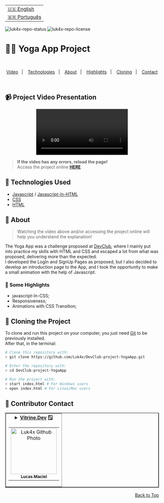 <table align="right">
  <tr>
    <td>
      <a href="readme-en.md">🇺🇸 English</a>
    </td>
  </tr>
  <tr>
    <td>
      <a href="README.md">🇧🇷 Português</a>
    </td>
  </tr>
</table>

![luk4x-repo-status](https://img.shields.io/badge/Status-Finished-lightgrey?style=for-the-badge&logo=headspace&logoColor=green&color=lightgrey)
![luk4x-repo-license](https://img.shields.io/github/license/Luk4x/DevClub-project-YogaApp?style=for-the-badge&logo=unlicense&logoColor=lightgrey)
# 🧘‍♀️ Yoga App Project

<br>
<p align="center">
  <a href="#-project-video-presentation">Video</a>&nbsp;&nbsp;&nbsp;|&nbsp;&nbsp;&nbsp;
  <a href="#-technologies-used">Technologies</a>&nbsp;&nbsp;&nbsp;|&nbsp;&nbsp;&nbsp;
  <a href="#-about">About</a>&nbsp;&nbsp;&nbsp;|&nbsp;&nbsp;&nbsp;
  <a href="#-some-highlights">Highlights</a>&nbsp;&nbsp;&nbsp;|&nbsp;&nbsp;&nbsp;
  <a href="#-cloning-the-project">Cloning</a>&nbsp;&nbsp;&nbsp;|&nbsp;&nbsp;&nbsp;
  <a href="#-contributor-contact">Contact</a>
</p>
<br>

## 📹 Project Video Presentation
<div align="center">
  <video src="https://user-images.githubusercontent.com/86276393/153770640-61d6efd8-9719-4bd0-bd0f-5d03e6d1ebe5.mp4">
</div>
  
> **If the video has any errors, reload the page!**<br>
> Access the project online **[HERE](https://luk4x.github.io/DevClub-project-YogaApp/)**

## 🚀 Technologies Used

-   [Javascript](https://developer.mozilla.org/en-US/docs/Web/JavaScript) / [Javascript-In-HTML](https://www.w3schools.com/html/html_scripts.asp)
-   [CSS](https://developer.mozilla.org/en-US/docs/Web/CSS)
-   [HTML](https://developer.mozilla.org/en-US/docs/Web/HTML)

## 📝 About

> Watching the video above and/or accessing the project online will help you understand the explanation!

The Yoga App was a challenge proposed at [DevClub](https://rodolfomori.com.br/devclub/), where I mainly put into practice my skills with HTML and CSS and escaped a lot from what was proposed, delivering more than the expected.<br>
I developed the LogIn and SignUp Pages as proposed, but I also decided to develop an introduction page to the App, and I took the opportunity to make a small animation with the help of Javascript.

### 📌 Some Highlights

- javascript-In-CSS;
- Responsiveness;
- Animations with CSS Transition;

## 📖 Cloning the Project

To clone and run this project on your computer, you just need [Git](https://git-scm.com/) to be previously installed.<br>
After that, in the terminal:

```bash
# Clone this repository with:
> git clone https://github.com/Luk4x/DevClub-project-YogaApp.git

# Enter the repository with:
> cd DevClub-project-YogaApp

# Run the project with:
> start index.html # For Windows users
> open index.html # For Linux/Mac users
```

## 🤝 Contributor Contact

<table border="2">
  <tr>
    <td align="center">
      <details>
        <summary>
          <b><a href="https://cursos.alura.com.br/vitrinedev/lucasmacielf">Vitrine.Dev</a> 🪟</b>
          <table>
            <tr>
              <td align="center">
                <a href="https://github.com/Luk4x">
                  <img src="https://avatars.githubusercontent.com/Luk4x" width="150px;" alt="Luk4x Github Photo"/>
                </a>
                <br>
                <a href="https://www.linkedin.com/in/lucasmacielf/">
                  <sub>
                    <b>Lucas Maciel</b>
                  </sub>
                </a>
              </td>
            </tr>
          </table>
        </summary>

| :placard: Vitrine.Dev | Lucas Maciel |
| -------------  | --- |
| :sparkles: Name        | **🧘‍♀️ Yoga App**
| :label: Technologies | javascript, css, html
| :camera: Img         | ![](https://user-images.githubusercontent.com/86276393/202922887-a21a47ff-7158-4b93-af78-4d78e1926857.png#vitrinedev)

</details>
</td>
</tr>
</table>

<p align="right">
  <a href="#%EF%B8%8F-yoga-app-project">Back to Top</a>
</p>
